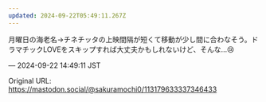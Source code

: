 ```yaml
---
updated: 2024-09-22T05:49:11.267Z
---
```


<p>月曜日の海老名→チネチッタの上映間隔が短くて移動が少し間に合わなそう。ドラマチックLOVEをスキップすれば大丈夫かもしれないけど、そんな…😢</p>

&mdash; 2024-09-22 14:49:11 JST

Original URL: https://mastodon.social/@sakuramochi0/113179633337346433
